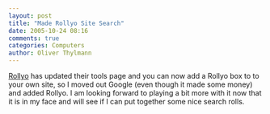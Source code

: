 ```yaml
---
layout: post
title: "Made Rollyo Site Search"
date: 2005-10-24 08:16
comments: true
categories: Computers
author: Oliver Thylmann
---
```




[Rollyo](http://www.rollyo.com/) has updated their tools page and you can now add a Rollyo box to to your own site, so I moved out Google (even though it made some money) and added Rollyo. I am looking forward to playing a bit more with it now that it is in my face and will see if I can put together some nice search rolls.



